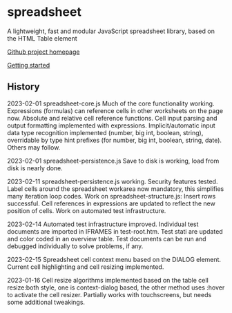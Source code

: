 # spreadsheet
A lightweight, fast and modular JavaScript spreadsheet library, based on the HTML Table element

[Github project homepage](https://bassmationcode.github.io/spreadsheet/index.htm)  

[Getting started](https://bassmationcode.github.io/spreadsheet/getting-started.htm)  

## History

2023-02-01  spreadsheet-core.js  Much of the core functionality working. Expressions (formulas) can reference cells in other worksheets on the page now. Absolute and relative cell reference functions. Cell input parsing and output formatting implemented with expressions. Implicit/automatic input data type recognition implemented (number, big int, boolean, string), overridable by type hint prefixes (for number, big int, boolean, string, date). Others may follow.

2023-02-01  spreadsheet-persistence.js  Save to disk is working, load from disk is nearly done.

2023-02-11	spreadsheet-persistence.js working. Security features tested. Label cells around the spreadsheet workarea now mandatory, this simplifies many iteration loop codes. Work on spreadsheet-structure.js: Insert rows successful. Cell references in expressions are updated to reflect the new position of cells. Work on automated test infrastructure.

2023-02-14  Automated test infrastructure improved. Individual test documents are imported in IFRAMES in test-root.htm. Test stati are updated and color coded in an overview table. Test documents can be run and debugged individually to solve problems, if any.

2023-02-15	Spreadsheet cell context menu based on the DIALOG element. Current cell highlighting and cell resizing implemented. 

2023-01-16	Cell resize algorithms implemented based on the table cell resize:both style, one is context-dialog based, the other method uses :hover to activate the cell resizer. Partially works with touchscreens, but needs some additional tweakings.